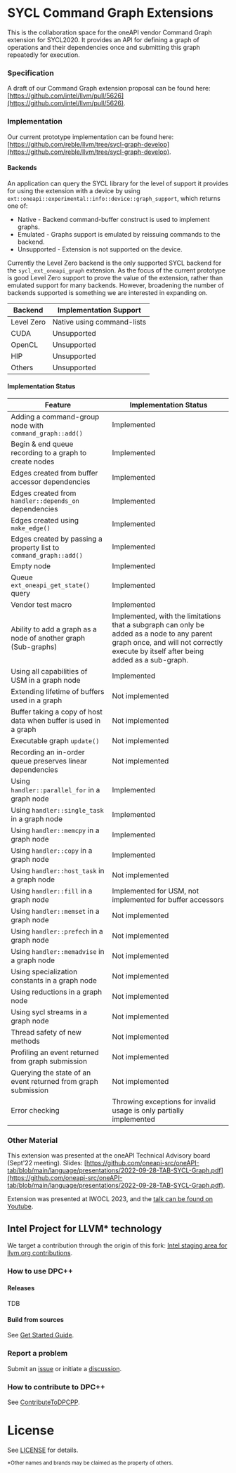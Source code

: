 # SYCL Command Graph Extensions

This is the collaboration space for the oneAPI vendor Command Graph extension for SYCL2020. It provides an API for defining a graph of operations and their dependencies once and submitting this graph repeatedly for execution.

### Specification

A draft of our Command Graph extension proposal can be found here:
[https://github.com/intel/llvm/pull/5626](https://github.com/intel/llvm/pull/5626).

### Implementation

Our current prototype implementation can be found here:
[https://github.com/reble/llvm/tree/sycl-graph-develop](https://github.com/reble/llvm/tree/sycl-graph-develop).

#### Backends

An application can query the SYCL library for the level of support it
provides for using the extension with a device by using
`ext::oneapi::experimental::info::device::graph_support`, which returns one of:

* Native - Backend command-buffer construct is used to implement graphs.
* Emulated - Graphs support is emulated by reissuing commands to the backend.
* Unsupported - Extension is not supported on the device.

Currently the Level Zero backend is the only supported SYCL backend for the
`sycl_ext_oneapi_graph` extension. As the focus of the current prototype is good
Level Zero support to prove the value of the extension, rather than emulated
support for many backends. However, broadening the number of backends supported
is something we are interested in expanding on.

| Backend    | Implementation Support     |
| ---------- | -------------------------- |
| Level Zero | Native using command-lists |
| CUDA       | Unsupported                |
| OpenCL     | Unsupported                |
| HIP        | Unsupported                |
| Others     | Unsupported                |

#### Implementation Status

| Feature                                                            | Implementation Status |
| ------------------------------------------------------------------ | --------------------- |
| Adding a command-group node with `command_graph::add()`            | Implemented           |
| Begin & end queue recording to a graph to create nodes             | Implemented           |
| Edges created from buffer accessor dependencies                    | Implemented           |
| Edges created from `handler::depends_on` dependencies              | Implemented           |
| Edges created using `make_edge()`                                  | Implemented           |
| Edges created by passing a property list to `command_graph::add()` | Implemented           |
| Empty node                                                         | Implemented           |
| Queue `ext_oneapi_get_state()` query                               | Implemented           |
| Vendor test macro                                                  | Implemented           |
| Ability to add a graph as a node of another graph (Sub-graphs)     | Implemented, with the limitations that a subgraph can only be added as a node to any parent graph once, and will not correctly execute by itself after being added as a sub-graph. |
| Using all capabilities of USM in a graph node                      | Implemented           |
| Extending lifetime of buffers used in a graph                      | Not implemented       |
| Buffer taking a copy of host data when buffer is used in a graph   | Not implemented       |
| Executable graph `update()`                                        | Not implemented       |
| Recording an in-order queue preserves linear dependencies          | Not implemented       |
| Using `handler::parallel_for` in a graph node                      | Implemented           |
| Using `handler::single_task` in a graph node                       | Implemented           |
| Using `handler::memcpy` in a graph node                            | Implemented           |
| Using `handler::copy` in a graph node                              | Implemented           |
| Using `handler::host_task` in a graph node                         | Not implemented       |
| Using `handler::fill` in a graph node                              | Implemented for USM, not implemented for buffer accessors |
| Using `handler::memset` in a graph node                            | Not implemented       |
| Using `handler::prefech` in a graph node                           | Not implemented       |
| Using `handler::memadvise` in a graph node                         | Not implemented       |
| Using specialization constants in a graph node                     | Not implemented       |
| Using reductions in a graph node                                   | Not implemented       |
| Using sycl streams in a graph node                                 | Not implemented       |
| Thread safety of new methods                                       | Not implemented       |
| Profiling an event returned from graph submission                  | Not implemented       |
| Querying the state of an event returned from graph submission      | Not implemented       |
| Error checking                                                     | Throwing exceptions for invalid usage is only partially implemented |

### Other Material

This extension was presented at the oneAPI Technical Advisory board (Sept'22 meeting). Slides: [https://github.com/oneapi-src/oneAPI-tab/blob/main/language/presentations/2022-09-28-TAB-SYCL-Graph.pdf](https://github.com/oneapi-src/oneAPI-tab/blob/main/language/presentations/2022-09-28-TAB-SYCL-Graph.pdf).

Extension was presented at IWOCL 2023, and the [talk can be found on Youtube](https://www.youtube.com/watch?v=aOTAmyr04rM).

## Intel Project for LLVM\* technology

We target a contribution through the origin of this fork: [Intel staging area for llvm.org contributions](https://github.com/intel/llvm).

### How to use DPC++

#### Releases

TDB

#### Build from sources

See [Get Started Guide](./sycl/doc/GetStartedGuide.md).

### Report a problem

Submit an [issue](https://github.com/intel/llvm/issues) or initiate a 
[discussion](https://github.com/intel/llvm/discussions).

### How to contribute to DPC++

See [ContributeToDPCPP](./sycl/doc/developer/ContributeToDPCPP.md).

# License

See [LICENSE](./sycl/LICENSE.TXT) for details.

<sub>\*Other names and brands may be claimed as the property of others.</sub>

